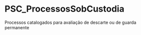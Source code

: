 # PSC_ProcessosSobCustodia
Processos catalogados para avaliação de descarte ou de guarda permanente
